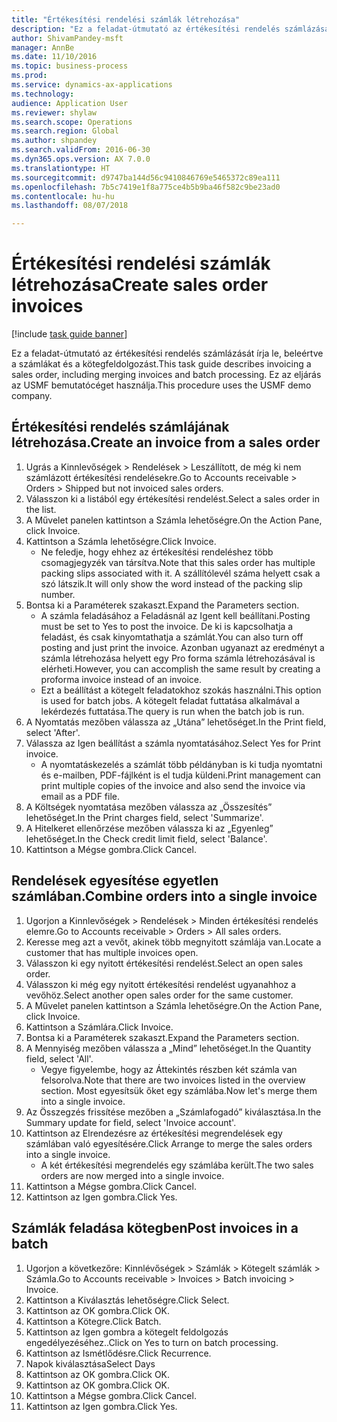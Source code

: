 ```yaml
--- 
title: "Értékesítési rendelési számlák létrehozása"
description: "Ez a feladat-útmutató az értékesítési rendelés számlázását írja le, beleértve a számlákat és a kötegfeldolgozást."
author: ShivamPandey-msft
manager: AnnBe
ms.date: 11/10/2016
ms.topic: business-process
ms.prod: 
ms.service: dynamics-ax-applications
ms.technology: 
audience: Application User
ms.reviewer: shylaw
ms.search.scope: Operations
ms.search.region: Global
ms.author: shpandey
ms.search.validFrom: 2016-06-30
ms.dyn365.ops.version: AX 7.0.0
ms.translationtype: HT
ms.sourcegitcommit: d9747ba144d56c9410846769e5465372c89ea111
ms.openlocfilehash: 7b5c7419e1f8a775ce4b5b9ba46f582c9be23ad0
ms.contentlocale: hu-hu
ms.lasthandoff: 08/07/2018

---
```

# <a name="create-sales-order-invoices"></a><span data-ttu-id="0b548-103">Értékesítési rendelési számlák létrehozása</span><span class="sxs-lookup"><span data-stu-id="0b548-103">Create sales order invoices</span></span>

[!include [task guide banner](../../includes/task-guide-banner.md)]

<span data-ttu-id="0b548-104">Ez a feladat-útmutató az értékesítési rendelés számlázását írja le, beleértve a számlákat és a kötegfeldolgozást.</span><span class="sxs-lookup"><span data-stu-id="0b548-104">This task guide describes invoicing a sales order, including merging invoices and batch processing.</span></span> <span data-ttu-id="0b548-105">Ez az eljárás az USMF bemutatócéget használja.</span><span class="sxs-lookup"><span data-stu-id="0b548-105">This procedure uses the USMF demo company.</span></span>


## <a name="create-an-invoice-from-a-sales-order"></a><span data-ttu-id="0b548-106">Értékesítési rendelés számlájának létrehozása.</span><span class="sxs-lookup"><span data-stu-id="0b548-106">Create an invoice from a sales order</span></span>
1. <span data-ttu-id="0b548-107">Ugrás a Kinnlevőségek > Rendelések > Leszállított, de még ki nem számlázott értékesítési rendelésekre.</span><span class="sxs-lookup"><span data-stu-id="0b548-107">Go to Accounts receivable > Orders > Shipped but not invoiced sales orders.</span></span>
2. <span data-ttu-id="0b548-108">Válasszon ki a listából egy értékesítési rendelést.</span><span class="sxs-lookup"><span data-stu-id="0b548-108">Select a sales order in the list.</span></span> 
3. <span data-ttu-id="0b548-109">A Művelet panelen kattintson a Számla lehetőségre.</span><span class="sxs-lookup"><span data-stu-id="0b548-109">On the Action Pane, click Invoice.</span></span>
4. <span data-ttu-id="0b548-110">Kattintson a Számla lehetőségre.</span><span class="sxs-lookup"><span data-stu-id="0b548-110">Click Invoice.</span></span>
    * <span data-ttu-id="0b548-111">Ne feledje, hogy ehhez az értékesítési rendeléshez több csomagjegyzék van társítva.</span><span class="sxs-lookup"><span data-stu-id="0b548-111">Note that this sales order has multiple packing slips associated with it.</span></span> <span data-ttu-id="0b548-112">A szállítólevél száma helyett csak a <multiple> szó látszik.</span><span class="sxs-lookup"><span data-stu-id="0b548-112">It will only show the word <multiple> instead of the packing slip number.</span></span>  
5. <span data-ttu-id="0b548-113">Bontsa ki a Paraméterek szakaszt.</span><span class="sxs-lookup"><span data-stu-id="0b548-113">Expand the Parameters section.</span></span>
    * <span data-ttu-id="0b548-114">A számla feladásához a Feladásnál az Igent kell beállítani.</span><span class="sxs-lookup"><span data-stu-id="0b548-114">Posting must be set to Yes to post the invoice.</span></span> <span data-ttu-id="0b548-115">De ki is kapcsolhatja a feladást, és csak kinyomtathatja a számlát.</span><span class="sxs-lookup"><span data-stu-id="0b548-115">You can also turn off posting and just print the invoice.</span></span> <span data-ttu-id="0b548-116">Azonban ugyanazt az eredményt a számla létrehozása helyett egy Pro forma számla létrehozásával is elérheti.</span><span class="sxs-lookup"><span data-stu-id="0b548-116">However, you can accomplish the same result by creating a proforma invoice instead of an invoice.</span></span>  
    * <span data-ttu-id="0b548-117">Ezt a beállítást a kötegelt feladatokhoz szokás használni.</span><span class="sxs-lookup"><span data-stu-id="0b548-117">This option is used for batch jobs.</span></span> <span data-ttu-id="0b548-118">A kötegelt feladat futtatása alkalmával a lekérdezés futtatása.</span><span class="sxs-lookup"><span data-stu-id="0b548-118">The query is run when the batch job is run.</span></span>    
6. <span data-ttu-id="0b548-119">A Nyomtatás mezőben válassza az „Utána” lehetőséget.</span><span class="sxs-lookup"><span data-stu-id="0b548-119">In the Print field, select 'After'.</span></span>
7. <span data-ttu-id="0b548-120">Válassza az Igen beállítást a számla nyomtatásához.</span><span class="sxs-lookup"><span data-stu-id="0b548-120">Select Yes for Print invoice.</span></span>
    * <span data-ttu-id="0b548-121">A nyomtatáskezelés a számlát több példányban is ki tudja nyomtatni és e-mailben, PDF-fájlként is el tudja küldeni.</span><span class="sxs-lookup"><span data-stu-id="0b548-121">Print management can print  multiple copies of the invoice and also send the invoice via email as a PDF file.</span></span>  
8. <span data-ttu-id="0b548-122">A Költségek nyomtatása mezőben válassza az „Összesítés” lehetőséget.</span><span class="sxs-lookup"><span data-stu-id="0b548-122">In the Print charges field, select 'Summarize'.</span></span>
9. <span data-ttu-id="0b548-123">A Hitelkeret ellenőrzése mezőben válassza ki az „Egyenleg” lehetőséget.</span><span class="sxs-lookup"><span data-stu-id="0b548-123">In the Check credit limit field, select 'Balance'.</span></span>
10. <span data-ttu-id="0b548-124">Kattintson a Mégse gombra.</span><span class="sxs-lookup"><span data-stu-id="0b548-124">Click Cancel.</span></span>

## <a name="combine-orders-into-a-single-invoice"></a><span data-ttu-id="0b548-125">Rendelések egyesítése egyetlen számlában.</span><span class="sxs-lookup"><span data-stu-id="0b548-125">Combine orders into a single invoice</span></span>
1. <span data-ttu-id="0b548-126">Ugorjon a Kinnlevőségek > Rendelések > Minden értékesítési rendelés elemre.</span><span class="sxs-lookup"><span data-stu-id="0b548-126">Go to Accounts receivable > Orders > All sales orders.</span></span>
2. <span data-ttu-id="0b548-127">Keresse meg azt a vevőt, akinek több megnyitott számlája van.</span><span class="sxs-lookup"><span data-stu-id="0b548-127">Locate a customer that has multiple invoices open.</span></span>
3. <span data-ttu-id="0b548-128">Válasszon ki egy nyitott értékesítési rendelést.</span><span class="sxs-lookup"><span data-stu-id="0b548-128">Select an open sales order.</span></span>
4. <span data-ttu-id="0b548-129">Válasszon ki még egy nyitott értékesítési rendelést ugyanahhoz a vevőhöz.</span><span class="sxs-lookup"><span data-stu-id="0b548-129">Select another open sales order for the same customer.</span></span>
5. <span data-ttu-id="0b548-130">A Művelet panelen kattintson a Számla lehetőségre.</span><span class="sxs-lookup"><span data-stu-id="0b548-130">On the Action Pane, click Invoice.</span></span>
6. <span data-ttu-id="0b548-131">Kattintson a Számlára.</span><span class="sxs-lookup"><span data-stu-id="0b548-131">Click Invoice.</span></span>
7. <span data-ttu-id="0b548-132">Bontsa ki a Paraméterek szakaszt.</span><span class="sxs-lookup"><span data-stu-id="0b548-132">Expand the Parameters section.</span></span>
8. <span data-ttu-id="0b548-133">A Mennyiség mezőben válassza a „Mind” lehetőséget.</span><span class="sxs-lookup"><span data-stu-id="0b548-133">In the Quantity field, select 'All'.</span></span>
    * <span data-ttu-id="0b548-134">Vegye figyelembe, hogy az Áttekintés részben két számla van felsorolva.</span><span class="sxs-lookup"><span data-stu-id="0b548-134">Note that there are two invoices listed in the overview section.</span></span> <span data-ttu-id="0b548-135">Most egyesítsük őket egy számlába.</span><span class="sxs-lookup"><span data-stu-id="0b548-135">Now let's merge them into a single invoice.</span></span>  
9. <span data-ttu-id="0b548-136">Az Összegzés frissítése mezőben a „Számlafogadó” kiválasztása.</span><span class="sxs-lookup"><span data-stu-id="0b548-136">In the Summary update for field, select 'Invoice account'.</span></span>
10. <span data-ttu-id="0b548-137">Kattintson az Elrendezésre az értékesítési megrendelések egy számlában való egyesítésére.</span><span class="sxs-lookup"><span data-stu-id="0b548-137">Click Arrange to merge the sales orders into a single invoice.</span></span>
    * <span data-ttu-id="0b548-138">A két értékesítési megrendelés egy számlába került.</span><span class="sxs-lookup"><span data-stu-id="0b548-138">The two sales orders are now merged into a single invoice.</span></span>   
11. <span data-ttu-id="0b548-139">Kattintson a Mégse gombra.</span><span class="sxs-lookup"><span data-stu-id="0b548-139">Click Cancel.</span></span>
12. <span data-ttu-id="0b548-140">Kattintson az Igen gombra.</span><span class="sxs-lookup"><span data-stu-id="0b548-140">Click Yes.</span></span>

## <a name="post-invoices-in-a-batch"></a><span data-ttu-id="0b548-141">Számlák feladása kötegben</span><span class="sxs-lookup"><span data-stu-id="0b548-141">Post invoices in a batch</span></span>
1. <span data-ttu-id="0b548-142">Ugorjon a következőre: Kinnlévőségek > Számlák > Kötegelt számlák > Számla.</span><span class="sxs-lookup"><span data-stu-id="0b548-142">Go to Accounts receivable > Invoices > Batch invoicing > Invoice.</span></span>
2. <span data-ttu-id="0b548-143">Kattintson a Kiválasztás lehetőségre.</span><span class="sxs-lookup"><span data-stu-id="0b548-143">Click Select.</span></span>
3. <span data-ttu-id="0b548-144">Kattintson az OK gombra.</span><span class="sxs-lookup"><span data-stu-id="0b548-144">Click OK.</span></span>
4. <span data-ttu-id="0b548-145">Kattintson a Kötegre.</span><span class="sxs-lookup"><span data-stu-id="0b548-145">Click Batch.</span></span>
5. <span data-ttu-id="0b548-146">Kattintson az Igen gombra a kötegelt feldolgozás engedélyezéséhez..</span><span class="sxs-lookup"><span data-stu-id="0b548-146">Click on Yes to turn on batch processing.</span></span>
6. <span data-ttu-id="0b548-147">Kattintson az Ismétlődésre.</span><span class="sxs-lookup"><span data-stu-id="0b548-147">Click Recurrence.</span></span>
7. <span data-ttu-id="0b548-148">Napok kiválasztása</span><span class="sxs-lookup"><span data-stu-id="0b548-148">Select Days</span></span>
8. <span data-ttu-id="0b548-149">Kattintson az OK gombra.</span><span class="sxs-lookup"><span data-stu-id="0b548-149">Click OK.</span></span>
9. <span data-ttu-id="0b548-150">Kattintson az OK gombra.</span><span class="sxs-lookup"><span data-stu-id="0b548-150">Click OK.</span></span>
10. <span data-ttu-id="0b548-151">Kattintson a Mégse gombra.</span><span class="sxs-lookup"><span data-stu-id="0b548-151">Click Cancel.</span></span>
11. <span data-ttu-id="0b548-152">Kattintson az Igen gombra.</span><span class="sxs-lookup"><span data-stu-id="0b548-152">Click Yes.</span></span>


